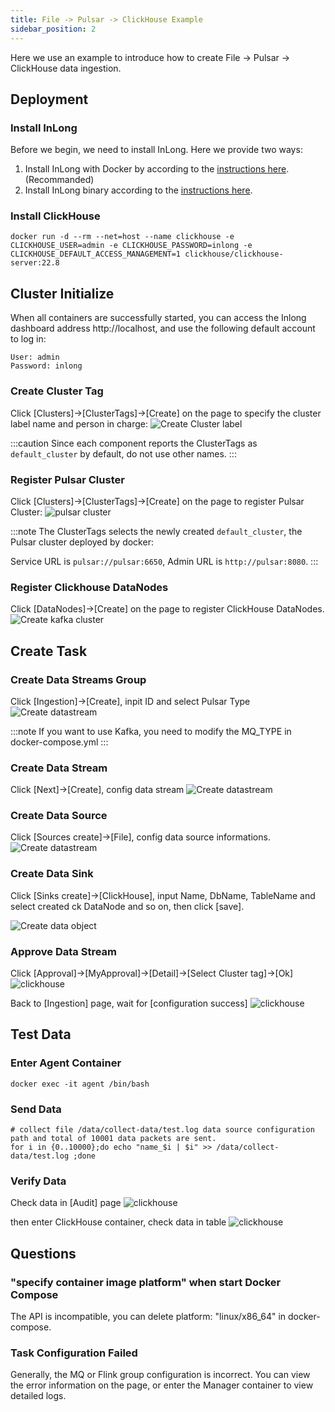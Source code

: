 ```yaml
---
title: File -> Pulsar -> ClickHouse Example 
sidebar_position: 2
---
```


Here we use an example to introduce how to create File -> Pulsar -> ClickHouse data ingestion.

## Deployment
### Install InLong

Before we begin, we need to install InLong. Here we provide two ways:
1. Install InLong with Docker by according to the [instructions here](deployment/docker.md).(Recommanded)
2. Install InLong binary according to the [instructions here](deployment/bare_metal.md).

### Install ClickHouse
```shell
docker run -d --rm --net=host --name clickhouse -e CLICKHOUSE_USER=admin -e CLICKHOUSE_PASSWORD=inlong -e CLICKHOUSE_DEFAULT_ACCESS_MANAGEMENT=1 clickhouse/clickhouse-server:22.8
```

## Cluster Initialize
When all containers are successfully started, you can access the Inlong dashboard address http://localhost, and use the following default account to log in:
```
User: admin
Password: inlong
```

### Create Cluster Tag
Click [Clusters]->[ClusterTags]->[Create] on the page to specify the cluster label name and person in charge:
![Create Cluster label](img/clickhouse/create_cluster_label.png)

:::caution
Since each component reports the ClusterTags as `default_cluster` by default, do not use other names.
:::

### Register Pulsar Cluster
Click [Clusters]->[ClusterTags]->[Create] on the page to register Pulsar Cluster:
![pulsar cluster](img/create_pulsar_cluster.png)

:::note
The ClusterTags selects the newly created `default_cluster`, the Pulsar cluster deployed by docker:

Service URL is `pulsar://pulsar:6650`, Admin URL is `http://pulsar:8080`.
:::

### Register Clickhouse DataNodes
Click [DataNodes]->[Create] on the page to register ClickHouse DataNodes.
![Create kafka cluster](img/clickhouse/datanode.png)

## Create Task
### Create Data Streams Group
Click [Ingestion]->[Create], inpit ID and select Pulsar Type
![Create datastream](img/clickhouse/pulsar_group.png)

:::note
If you want to use Kafka, you need to modify the MQ_TYPE in docker-compose.yml
:::

### Create Data Stream
Click [Next]->[Create], config data stream
![Create datastream](img/clickhouse/pulsar_stream.png)



### Create Data Source
Click [Sources create]->[File], config data source informations.
![Create datastream](img/clickhouse/pulsar_file_source.png)

### Create Data Sink
Click [Sinks create]->[ClickHouse], input Name, DbName, TableName and select created ck DataNode and so on, then click [save].

![Create data object](img/clickhouse/pulsar_sink.png)

### Approve Data Stream
Click [Approval]->[MyApproval]->[Detail]->[Select Cluster tag]->[Ok]
![clickhouse](img/clickhouse/pulsar_approval.png)

Back to [Ingestion] page, wait for [configuration success]
![clickhouse](img/clickhouse/pulsar_approve_result.png)

## Test Data
### Enter Agent Container
```
docker exec -it agent /bin/bash
```

### Send Data
```
# collect file /data/collect-data/test.log data source configuration path and total of 10001 data packets are sent.
for i in {0..10000};do echo "name_$i | $i" >> /data/collect-data/test.log ;done
```

### Verify Data
Check data in [Audit] page
![clickhouse](img/clickhouse/pulsar_audit.png)

then enter ClickHouse container, check data in table
![clickhouse](img/clickhouse/pulsar_table.png)

## Questions
### "specify container image platform" when start Docker Compose
The API is incompatible, you can delete platform: "linux/x86_64" in docker-compose.

### Task Configuration Failed
Generally, the MQ or Flink group configuration is incorrect. You can view the error information on the page, or enter the Manager container to view detailed logs.